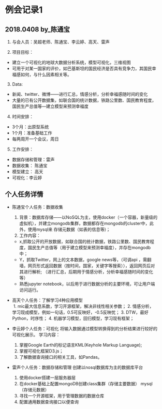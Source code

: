 # 例会记录1 
## 2018.0408   by_陈通宝

1. 与会人员：吴超老师、陈通宝、李云婷、高天、雷声

2. 项目目标：
  - 建立一个可视化的地球大数据分析系统，模型可视化，三维视图
  - 可用于对某一国家的评价，如巴基斯坦的国民经济是否具有竞争力，其国民幸福感如何，与什么因素相关等。
3. Data: 
  - 新闻、twitter、微博——进行汇总，情感分析，分析幸福感随时间的变化
  - 大量的已有公开数据集，如联合国的统计数据，铁路公里数、国民教育程度，国民生产总值等—建立模型来预测幸福度

4. 时间安排：
  - 3个月：出原型系统
  - 1个月：准备基础工作
  - 每两周开一个会议，周日
  
5. 工作安排：
  - 数据存储和管理：雷声   
  - 数据收集： 陈通宝
  - 模型建立： 高天   
  - 可视化：李云婷

## 个人任务详情

- 陈通宝个人任务：数据收集
  1. 背景：数据库存储——以NoSQL为主，使用docker（一个容器，新量级的虚拟机），并建立mongodb集群，数据都存在mongodb的cluster中，此外，使用mysql来  存储元数据（如表的信息等)；
  2. 工作内容： 	
  - x,抓取公开的开放数据，如联合国的统计数据，铁路公里数、国民教育程度，国民生产总值等（用于建立模型来预测幸福度），并存在mongodb中；
  - Y，抓取Twitter，网上的文本数据，google news等，（可调api ，需翻墙，网页形式返回数据（按时间，国家，关键字等搜索）），返回网页后对其进行解析;   （进行汇总，后期用于情感分析，分析幸福感随时间的变化等）
  - 熟悉jupyter notebook，以后用于进行数据分析的主要环境，可让用户端访问运行。

- 高天个人任务：了解学习4种应用模型   
  1. mic最大信息系数，学习开源框架，解决非线性相关参数；
  2. 情感分析，学习现成模型，例如一句话，0.5可反映好，-0.5反映忧；
  3. DTW，最好Python，时序性；
  4. 机器学习模型，回归模型，学习现有框架；

- 李云婷个人任务：可视化
  将输入数据通过模型转换得到的分析结果进行较好的可视化展示。
  学习内容：
  1. 掌握Google Earth的标记语言KML(Keyhole Markup Language);
  2. 掌握可视化框架D3.js；
  3. 了解数据查询接口的相关工具，如Pandas。
  
- 雷声个人任务：数据存储和管理
  创建以nosql数据库为主的数据库平台
  1. 使用docker搭建一层服务器层
  2. 在docker基础上配置mongoDB创建class集群（存储主要数据） mysql（存储元数据）
  3. 寻找一个开源框架，用于管理数据的数据仓库
  4. 配置通用数据查询接口以便查询
